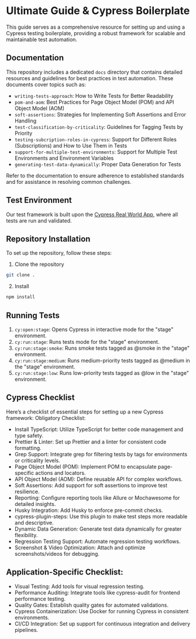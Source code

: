 # Ultimate Guide & Cypress Boilerplate

This guide serves as a comprehensive resource for setting up and using a Cypress testing boilerplate, providing a robust framework for scalable and maintainable test automation.

## Documentation

This repository includes a dedicated `docs` directory that contains detailed resources and guidelines for best practices in test automation. These documents cover topics such as:

- `writing-tests-approach`: How to Write Tests for Better Readability
- `pom-and-aom`: Best Practices for Page Object Model (POM) and API Object Model (AOM)
- `soft-assertions`: Strategies for Implementing Soft Assertions and Error Handling
- `test-classification-by-criticality`: Guidelines for Tagging Tests by Priority
- `testing-subcription-roles-in-cypress`: Support for Different Roles (Subscriptions) and How to Use Them in Tests
- `support-for-multiple-test-environments`: Support for Multiple Test Environments and Environment Variables
- `generating-test-data-dynamically`: Proper Data Generation for Tests

Refer to the documentation to ensure adherence to established standards and for assistance in resolving common challenges.

## Test Environment

Our test framework is built upon the [Cypress Real World App](https://github.com/cypress-io/cypress-realworld-app), where all tests are run and validated.

## Repository Installation

To set up the repository, follow these steps:

1. Clone the repository

```bash
git clone .
```

2. Install

```bash
npm install
```

## Running Tests

1. `cy:open:stage`: Opens Cypress in interactive mode for the "stage" environment.
2. `cy:run:stage`: Runs tests mode for the "stage" environment.
3. `cy:run:stage:smoke`: Runs smoke tests tagged as @smoke in the "stage" environment.
4. `cy:run:stage:medium`: Runs medium-priority tests tagged as @medium in the "stage" environment.
5. `cy:run:stage:low`: Runs low-priority tests tagged as @low in the "stage" environment.

## Cypress Checklist

Here’s a checklist of essential steps for setting up a new Cypress framework:
Obligatory Checklist:

- Install TypeScript: Utilize TypeScript for better code management and type safety.
- Prettier & Linter: Set up Prettier and a linter for consistent code formatting.
- Grep Support: Integrate grep for filtering tests by tags for environments or criticality levels.
- Page Object Model (POM): Implement POM to encapsulate page-specific actions and locators.
- API Object Model (AOM): Define reusable API for complex workflows.
- Soft Assertions: Add support for soft assertions to improve test resilience.
- Reporting: Configure reporting tools like Allure or Mochawesome for detailed insights.
- Husky Integration: Add Husky to enforce pre-commit checks.
- cypress-plugin-steps: Use this plugin to make test steps more readable and descriptive.
- Dynamic Data Generation: Generate test data dynamically for greater flexibility.
- Regression Testing Support: Automate regression testing workflows.
- Screenshot & Video Optimization: Attach and optimize screenshots/videos for debugging.

## Application-Specific Checklist:

- Visual Testing: Add tools for visual regression testing.
- Performance Auditing: Integrate tools like cypress-audit for frontend performance testing.
- Quality Gates: Establish quality gates for automated validations.
- Cypress Containerization: Use Docker for running Cypress in consistent environments.
- CI/CD Integration: Set up support for continuous integration and delivery pipelines.
